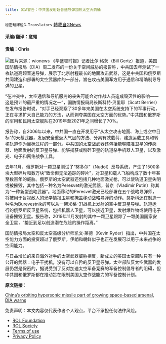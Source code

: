```yaml
---
title: DIA警告：中共国发射超音速导弹加热太空火药桶
---
```

`秘密翻譯組G-Translators` [轉載自GNews](https://gnews.org/zh-hans/2344975/)

#### 采编/翻译：意翎

#### 责编：Chris
![](https://assets.gnews.org/wp-content/uploads/2022/04/图片1-69.png)图片来源：wionews
《华盛顿时报》记者比尔·格茨（Bill Gertz）报道，美国国防情报局（DIA）周二发布的一份关于空间威胁的报告称，中共国去年测试了一枚轨道高超音速导弹，展示了北京射程最长的地面攻击武器，这是中共国和俄罗斯共同建造和部署的太空武器库的一部分，旨在攻击美国军方用于通信和精确制导导弹的卫星。

“在冲突中，太空通信和导航服务的丧失可能会对作战人员造成毁灭性的影响——这是预计的最严重的情况之一”，国防情报局局长斯科特·贝里耶（Scott Berrier）在发布报告时说，“对手已经观察了30多年来美国在太空系统支持下的军事行动，正在寻求扩大自己能力的方法，从而剥夺美国在太空方面的优势。”中共国和俄罗斯的军用和民用太空舰队在2019年至2021年之间增长了70%。

报告称，自2006年以来，中共国一直在开发用于“从太空攻击地面、海上或空中目标”的天基武器，发展安全重返大气层的方法、分离有效载荷、建造运载工具和转移轨道作为目标过程的一部分。中共国的太空战武器还包括能够瞄准卫星的传感器、地面发射的反卫星导弹、能够捕获或粉碎卫星的轨道杀手机器人卫星，以及激光、电子和网络战争工具。

去年11月，俄罗斯对一颗卫星测试了“努多尔”（Nudol）反导系统，产生了1500多块大型碎片和数万块“致命但无法追踪的碎片”，对卫星和载人飞船构成了数十年甚至数百年的威胁。俄罗斯的太空武器还包括几种地面激光枪，可以使轨道卫星失明或被摧毁，其中包括一种名为Peresvet的激光武器，普京（Vladimir Putin）称其为“一种新型战略武器”。地面移动的Peresvet激光已经部署在五个战略导弹师，将被用于盲视敌人的光学情报卫星和掩盖移动战略导弹的动作。莫斯科还在制造一种名为Burevestnik的可以从一架米格-31战机上发射的空中反卫星导弹。轨道运行的俄罗斯反卫星系统，包括机器人卫星，可以接近卫星，发射爆炸物或使用电子设备摧毁卫星。报告称，2019年11月发射的其中一颗卫星跟踪了一颗美国国家安全卫星，“接近到足以创造潜在危险的操作距离。”

国防情报局太空和反太空高级分析师凯文·莱德（Kevin Ryder）指出，中共国在太空能力方面的投资超过了俄罗斯。伊朗和朝鲜似乎也正在发展可以用于未来战争的空间能力。

与日益增长的来自海外对手的太空武器威胁相反，新成立的美国太空部队只有一种公开的武器：电子干扰机，没有可以自矜的反卫星导弹。太空部队反太空武器的发展仍然是保密的，据说受到了反对加速太空军备竞赛的军备控制倡导者的阻碍，但中共国和俄罗斯都在推动旨在限制美国太空作战能力的军备控制计划。

**原文链接：**

[China’s orbiting hypersonic missile part of growing space-based arsenal, DIA warns](https://m.washingtontimes.com/news/2022/apr/12/chinas-orbiting-hypersonic-missile-part-of-growing/)

 

免责声明：本文内容仅代表作者个人观点，平台不承担任何法律风险。

- [ROL Foundation](https://rolfoundation.org/)
- [ROL Society](https://rolsociety.org/)
- [Terms of use](https://gnews.org/terms-of-use-3/)
- [Privacy Policy](https://gnews.org/privacy-policy/)
